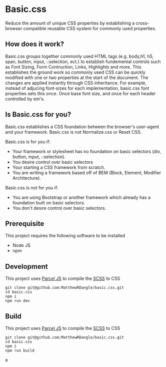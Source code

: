 # Basic.css
Reduce the amount of unique CSS properties by establishing a cross-browser compatible reusable CSS system for commonly used properties.

## How does it work?
Basic.css groups together commonly used HTML tags (e.g. body,h1, h5, span, button, input, ::selection, ect.) to establish fundemental controls such as Font Sizing, Form Contruction, Links, Highlights and more. This establishes the ground work so commonly used CSS can be quickly modified with one or two properties at the start of the document. The changes are applied instantly through CSS inheritance. For example, instead of adjucing font-sizes for each implementation, basic.css font properties sets this once. Once base font size, and once for each header controlled by em's.

## Is Basic.css for you?
Basic.css establishes a CSS foundation between the browser's user-agent and your framework. Basic.css is not Normalize.css or Reset CSS. 

Basic.css is for you if:
* Your framework or stylesheet has no foundation on basic selectors (div, button, input, ::selection).
* You desire control over basic selectors
* Your starting a CSS framework from scratch.
* You are writing a framework based off of BEM (Block, Element, Modifier Architecture).

Basic.css is not for you if:
* You are using Bootstrap or another framework which already has a foundation built on basic selectors.
* You don't desire control over basic selectors.

## Prerequisite
This project requires the following software to  be installed
- Node JS
- npm

## Development
This project uses [Parcel JS](https://parceljs.org/) to compile the [SCSS](https://sass-lang.com/) to CSS

```
git clone git@github.com:MatthewRDangle/basic.css.git
cd basic.css
npm i
npm run dev
```

## Build
This project uses [Parcel JS](https://parceljs.org/) to compile the [SCSS](https://sass-lang.com/) to CSS

```
git clone git@github.com:MatthewRDangle/basic.css.git
cd basic.css
npm i
npm run build
```
a
